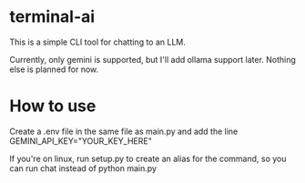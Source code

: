 # terminal-ai

This is a simple CLI tool for chatting to an LLM.

Currently, only gemini is supported, but I'll add ollama support later. Nothing else is planned for now.

# How to use

Create a .env file in the same file as main.py and add the line
GEMINI_API_KEY="YOUR_KEY_HERE"

If you're on linux, run setup.py to create an alias for the command, so you can run chat <command> instead of
python main.py <command>

